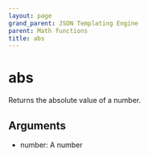 ```yaml
---
layout: page
grand_parent: JSON Templating Engine
parent: Math functions
title: abs
---
```


# abs

Returns the absolute value of a number.

## Arguments

- number: A number